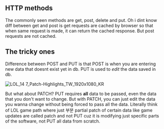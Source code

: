 ## HTTP methods
The commonly seen methods are get, post, delete and put. Oh i dint know diff between get and post is get requests are cached by browser so that when same request
is made, it can return the cached response. But post requests are not cached.

## The tricky ones
Difference between POST and PUT is that POST is when you are entering new data that doesnt exist yet in db. PUT is used to *edit* the data saved in db.

![LOL_14 7_Patch-Highlights_TW_1920x1080_KR](https://github.com/brian6484/CSKnowledge/assets/56388433/56d6fd42-eac0-4532-a866-dc9822e915e6)


But what about PATCH? PUT requires **all** data to be passed, even the data that you don't want to change. But with PATCH, you can just edit the data you wanna change 
without being forced to pass all the data. Literally think of LOL game path where just 부분 partial patch of certain data like game updates are called patch and not PUT cuz it is modifying just specific parts of the software, not PUT all data from scratch.
